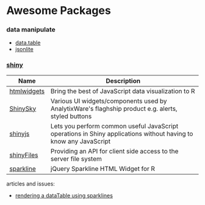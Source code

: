 # Awesome Packages

### data manipulate

- [data.table](https://github.com/Rdatatable/data.table)
- [jsonlite](https://github.com/jeroenooms/jsonlite)

### [shiny](http://shiny.rstudio.com/)

| Name | Description |
| -- | -- |
| [htmlwidgets](http://www.htmlwidgets.org/) | Bring the best of JavaScript data visualization to R |
| [ShinySky](https://github.com/AnalytixWare/ShinySky) | Various UI widgets/components used by AnalytixWare's flaghship product e.g. alerts, styled buttons |
| [shinyjs](https://github.com/daattali/shinyjs) | Lets you perform common useful JavaScript operations in Shiny applications without having to know any JavaScript |
| [shinyFiles](https://github.com/thomasp85/shinyFiles) | Providing an API for client side access to the server file system |
| [sparkline](https://github.com/htmlwidgets/sparkline) | jQuery Sparkline HTML Widget for R |

articles and issues:
- [rendering a dataTable using sparklines](https://github.com/htmlwidgets/sparkline/issues/3)